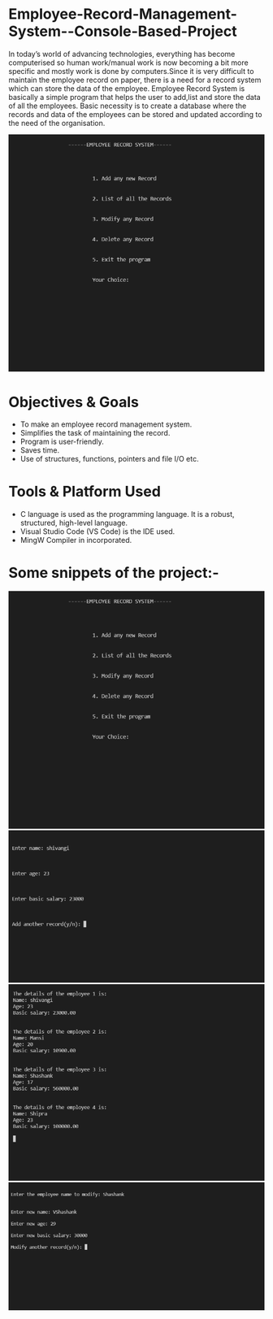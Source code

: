 # Employee-Record-Management-System--Console-Based-Project

In today’s world of advancing technologies, everything has become computerised so human work/manual work is now becoming a bit more specific and mostly work is done by computers.Since it is very difficult to maintain the employee record on paper, there is a need for a record system which can store the data of the employee. Employee Record System is basically a simple program that helps the user to add,list and store the data of all the employees. Basic necessity is to create a database where the records and data of the employees can be stored and updated according to the need of the organisation.

![MAIN MENU PAGE](https://github.com/Mansi021/Employee-Record-Management-System--Console-Based-Project/blob/main/images/main_menu.png)

# Objectives & Goals

- To make an employee record management system.
- Simplifies the task of maintaining the record.
- Program is user-friendly.
- Saves time.
- Use of structures, functions, pointers and file I/O etc.

# Tools & Platform Used

- C language is used as the programming language. It is a robust, structured, high-level language.
- Visual Studio Code (VS Code) is the IDE used.
-  MingW Compiler in incorporated.

# Some snippets of the project:- 

![Main menu](https://github.com/Mansi021/Employee-Record-Management-System--Console-Based-Project/blob/main/images/main_menu.png)
![Add a new record](https://github.com/Mansi021/Employee-Record-Management-System--Console-Based-Project/blob/main/images/addRecord.png)
![List record](https://github.com/Mansi021/Employee-Record-Management-System--Console-Based-Project/blob/main/images/listRecord.png)
![Modify any existing record](https://github.com/Mansi021/Employee-Record-Management-System--Console-Based-Project/blob/main/images/modifyingRecord.png)

